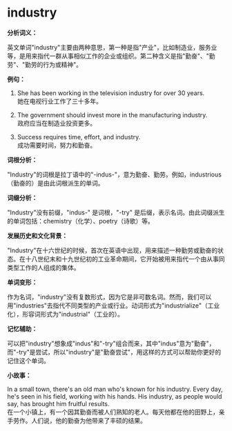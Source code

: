 # industry

**分析词义：**

  

英文单词"industry"主要由两种意思，第一种是指"产业"，比如制造业，服务业等，是用来指代一群从事相似工作的企业或组织。第二种含义是指"勤奋"、"勤劳"、"勤劳的行为或精神"。

  

**例句：**

  

1.  She has been working in the television industry for over 30 years.  
    她在电视行业工作了三十多年。
    
      
    
2.  The government should invest more in the manufacturing industry.  
    政府应当在制造业投资更多。
    
      
    
3.  Success requires time, effort, and industry.  
    成功需要时间，努力和勤奋。
    
      
    

  

**词根分析：**

  

"Industry"的词根是拉丁语中的"-indus-"，意为勤奋、勤劳。例如，industrious（勤奋的）是由此词根派生的单词。

  

**词缀分析：**

  

"Industry"没有前缀，"indus-" 是词根，"-try" 是后缀，表示名词。由此词缀派生的单词包括：chemistry（化学）、poetry（诗歌）等。

  

**发展历史和文化背景：**

  

"Industry"在十六世纪的时候，首次在英语中出现，用来描述一种勤劳或勤奋的状态。在十八世纪末和十九世纪初的工业革命期间，它开始被用来指代一个由从事同类型工作的人组成的集体。

  

**单词变形：**

  

作为名词，"industry"没有复数形式，因为它是非可数名词。然而，我们可以用"industries"去指代不同类型的产业或行业。动词形式为"industrialize"（工业化），形容词形式为"industrial"（工业的）。

  

**记忆辅助：**

  

可以把"industry"想象成"indus"和"-try"组合而来，其中"indus"意为"勤奋"，而"-try"是尝试，所以"industry"是"勤奋尝试"，用这样的方式可以帮助你更好的记住这个单词。

  

**小故事：**

  

In a small town, there's an old man who's known for his industry. Every day, he's seen in his field, working with his hands. His industry, as people would say, has brought him fruitful results.  
在一个小镇上，有一个因其勤奋而被人们熟知的老人。每天他都在他的田野上，亲手劳作。人们说，他的勤奋为他带来了丰硕的结果。
